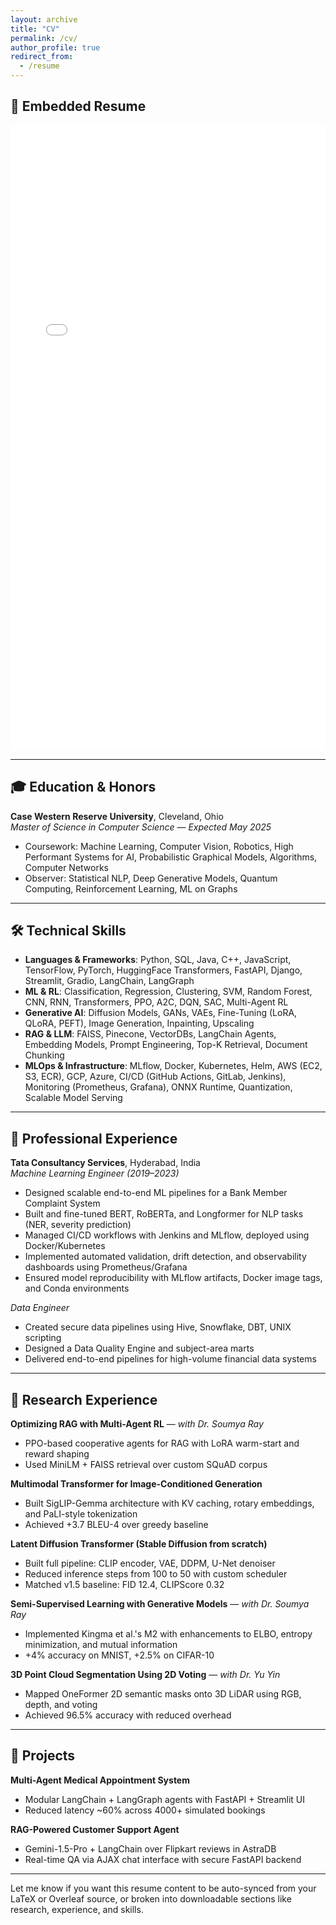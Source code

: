 ```yaml
---
layout: archive
title: "CV"
permalink: /cv/
author_profile: true
redirect_from:
  - /resume
---
```


## 📄 Embedded Resume

<iframe src="/files/Resume_Gen_AI_Research.pdf" width="100%" height="1000px" style="border: none;">
  Your browser does not support PDFs. 
  <a href="/files/Resume_Gen_AI_Research.pdf">Download the resume instead.</a>
</iframe>

---

## 🎓 Education & Honors

**Case Western Reserve University**, Cleveland, Ohio  
*Master of Science in Computer Science* — *Expected May 2025*  
- Coursework: Machine Learning, Computer Vision, Robotics, High Performant Systems for AI, Probabilistic Graphical Models, Algorithms, Computer Networks  
- Observer: Statistical NLP, Deep Generative Models, Quantum Computing, Reinforcement Learning, ML on Graphs

---

## 🛠 Technical Skills

- **Languages & Frameworks**: Python, SQL, Java, C++, JavaScript, TensorFlow, PyTorch, HuggingFace Transformers, FastAPI, Django, Streamlit, Gradio, LangChain, LangGraph  
- **ML & RL**: Classification, Regression, Clustering, SVM, Random Forest, CNN, RNN, Transformers, PPO, A2C, DQN, SAC, Multi-Agent RL  
- **Generative AI**: Diffusion Models, GANs, VAEs, Fine-Tuning (LoRA, QLoRA, PEFT), Image Generation, Inpainting, Upscaling  
- **RAG & LLM**: FAISS, Pinecone, VectorDBs, LangChain Agents, Embedding Models, Prompt Engineering, Top-K Retrieval, Document Chunking  
- **MLOps & Infrastructure**: MLflow, Docker, Kubernetes, Helm, AWS (EC2, S3, ECR), GCP, Azure, CI/CD (GitHub Actions, GitLab, Jenkins), Monitoring (Prometheus, Grafana), ONNX Runtime, Quantization, Scalable Model Serving

---

## 💼 Professional Experience

**Tata Consultancy Services**, Hyderabad, India  
*Machine Learning Engineer (2019–2023)*  
- Designed scalable end-to-end ML pipelines for a Bank Member Complaint System  
- Built and fine-tuned BERT, RoBERTa, and Longformer for NLP tasks (NER, severity prediction)  
- Managed CI/CD workflows with Jenkins and MLflow, deployed using Docker/Kubernetes  
- Implemented automated validation, drift detection, and observability dashboards using Prometheus/Grafana  
- Ensured model reproducibility with MLflow artifacts, Docker image tags, and Conda environments  

*Data Engineer*  
- Created secure data pipelines using Hive, Snowflake, DBT, UNIX scripting  
- Designed a Data Quality Engine and subject-area marts  
- Delivered end-to-end pipelines for high-volume financial data systems

---

## 🧪 Research Experience

**Optimizing RAG with Multi-Agent RL** — *with Dr. Soumya Ray*  
- PPO-based cooperative agents for RAG with LoRA warm-start and reward shaping  
- Used MiniLM + FAISS retrieval over custom SQuAD corpus

**Multimodal Transformer for Image-Conditioned Generation**  
- Built SigLIP-Gemma architecture with KV caching, rotary embeddings, and PaLI-style tokenization  
- Achieved +3.7 BLEU-4 over greedy baseline

**Latent Diffusion Transformer (Stable Diffusion from scratch)**  
- Built full pipeline: CLIP encoder, VAE, DDPM, U-Net denoiser  
- Reduced inference steps from 100 to 50 with custom scheduler  
- Matched v1.5 baseline: FID 12.4, CLIPScore 0.32

**Semi-Supervised Learning with Generative Models** — *with Dr. Soumya Ray*  
- Implemented Kingma et al.'s M2 with enhancements to ELBO, entropy minimization, and mutual information  
- +4% accuracy on MNIST, +2.5% on CIFAR-10

**3D Point Cloud Segmentation Using 2D Voting** — *with Dr. Yu Yin*  
- Mapped OneFormer 2D semantic masks onto 3D LiDAR using RGB, depth, and voting  
- Achieved 96.5% accuracy with reduced overhead

---

## 🚀 Projects

**Multi-Agent Medical Appointment System**  
- Modular LangChain + LangGraph agents with FastAPI + Streamlit UI  
- Reduced latency ~60% across 4000+ simulated bookings

**RAG-Powered Customer Support Agent**  
- Gemini-1.5-Pro + LangChain over Flipkart reviews in AstraDB  
- Real-time QA via AJAX chat interface with secure FastAPI backend

---

Let me know if you want this resume content to be auto-synced from your LaTeX or Overleaf source, or broken into downloadable sections like research, experience, and skills.
